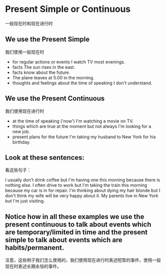 # Present Simple or Continuous
一般现在时和现在进行时


## We use the Present Simple
我们使用一般现在时


* for regular actions or events I watch TV most evenings.
* facts The sun rises in the east.
* facts know about the future.
* The plane leaves at 5.00 in the morning.
* thoughts and feelings about the time of speaking I don't understand.


## We use the Present Continuous
我们使用现在进行时


* at the time of speaking ('now') I'm watching a movie on TV.
* things which are true at the moment but not always I'm looking for a new job.
* present plans for the future I'm taking my husband to New York for his birthday.


## Look at these sentences:
看这些句子：


I usually don't drink coffee but I'm having one this morning because there is nothing else. 
I often drive to work but I'm taking the train this morning because my car is in for repair.
I'm thinking about dying my hair blonde but I don't think my wife will be very happy about it.
My parents live in New York but I'm just visiting.


## Notice how in all these examples we use the present continuous to talk about events which are temporary/limited in time and the present simple to talk about events which are habits/permanent.
注意，这些例子我们怎么使用的，我们使用现在进行时表述短暂的事件，使用一般现在时表述长期永恒的事件。
